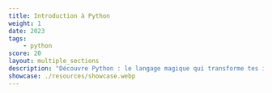 ```yaml
---
title: Introduction à Python
weight: 1
date: 2023
tags:
    - python
score: 20
layout: multiple_sections
description: "Découvre Python : le langage magique qui transforme tes idées en réalité avec facilité et amusement. 🐍💻✨"
showcase: ./resources/showcase.webp
---
```


